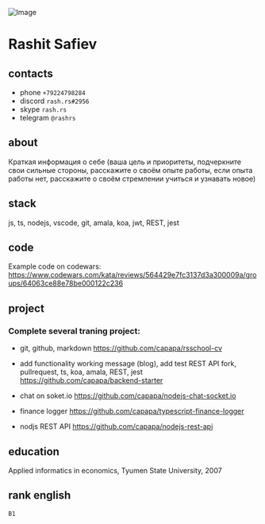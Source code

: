 ![Image](safiev.png "photo")

# Rashit Safiev

## contacts

- phone `+79224798284`
- discord `rash.rs#2956`
- skype `rash.rs`
- telegram `@rashrs`

## about

Краткая информация о себе (ваша цель и приоритеты, подчеркните свои сильные стороны, расскажите о своём опыте работы, если опыта работы нет, расскажите о своём стремлении учиться и узнавать новое)

## stack

js, ts, nodejs, vscode, git, amala, koa, jwt, REST, jest

## code

Example code on codewars:
https://www.codewars.com/kata/reviews/564429e7fc3137d3a300009a/groups/64063ce88e78be000122c236

## project

### Complete several traning project:

- git, github, markdown
  https://github.com/capapa/rsschool-cv

- add functionality working message (blog), add test REST API
  fork, pullrequest, ts, koa, amala, REST, jest
  https://github.com/capapa/backend-starter

- chat on soket.io
  https://github.com/capapa/nodejs-chat-socket.io

- finance logger
  https://github.com/capapa/typescript-finance-logger

- nodjs REST API
  https://github.com/capapa/nodejs-rest-api

## education

Applied informatics in economics, Tyumen State University, 2007

## rank english

`B1`
